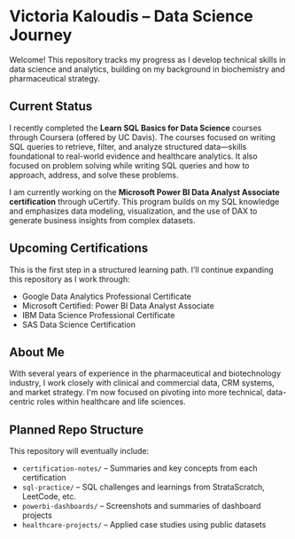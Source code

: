 # Victoria Kaloudis – Data Science Journey

Welcome! This repository tracks my progress as I develop technical skills in data science and analytics, building on my background in biochemistry and pharmaceutical strategy.

## Current Status
I recently completed the **Learn SQL Basics for Data Science** courses through Coursera (offered by UC Davis). The courses focused on writing SQL queries to retrieve, filter, and analyze structured data—skills foundational to real-world evidence and healthcare analytics. It also focused on problem solving while writing SQL queries and how to approach, address, and solve these problems.

I am currently working on the **Microsoft Power BI Data Analyst Associate certification** through uCertify. This program builds on my SQL knowledge and emphasizes data modeling, visualization, and the use of DAX to generate business insights from complex datasets.


## Upcoming Certifications
This is the first step in a structured learning path. I’ll continue expanding this repository as I work through:

- Google Data Analytics Professional Certificate
- Microsoft Certified: Power BI Data Analyst Associate
- IBM Data Science Professional Certificate
- SAS Data Science Certification

## About Me
With several years of experience in the pharmaceutical and biotechnology industry, I work closely with clinical and commercial data, CRM systems, and market strategy. I'm now focused on pivoting into more technical, data-centric roles within healthcare and life sciences.

## Planned Repo Structure
This repository will eventually include:
- `certification-notes/` – Summaries and key concepts from each certification
- `sql-practice/` – SQL challenges and learnings from StrataScratch, LeetCode, etc.
- `powerbi-dashboards/` – Screenshots and summaries of dashboard projects
- `healthcare-projects/` – Applied case studies using public datasets
